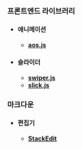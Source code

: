 ### 프론트엔드 라이브러리
- #### 애니메이션
  - [**aos.js**](https://michalsnik.github.io/aos/)
  
- #### 슬라이더
  - [**swiper.js**](https://swiperjs.com/)
  - [**slick.js**](https://kenwheeler.github.io/slick/)
  
  
### 마크다운
 - #### 편집기
   - [**StackEdit**](https://michalsnik.github.io/aos/)
